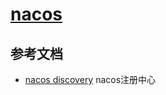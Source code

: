 # [nacos](https://nacos.io/zh-cn/)

## 参考文档

* [nacos discovery](https://github.com/alibaba/spring-cloud-alibaba/blob/master/spring-cloud-alibaba-examples/nacos-example/nacos-discovery-example/readme-zh.md) nacos注册中心
